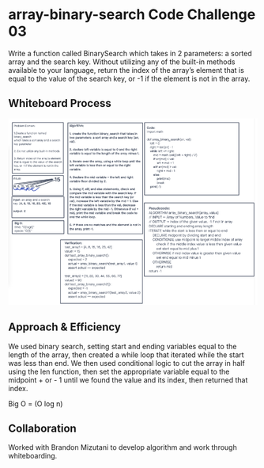 # array-binary-search Code Challenge 03
<!-- Description of the challenge -->
Write a function called BinarySearch which takes in 2 parameters: a sorted array and the search key. Without utilizing any of the built-in methods available to your language, return the index of the array’s element that is equal to the value of the search key, or -1 if the element is not in the array.

## Whiteboard Process
<!-- Embedded whiteboard image -->

![Whiteboard](/python/img/code-challenge-03-array-binary-search.png)

## Approach & Efficiency
<!-- What approach did you take? Discuss Why. What is the Big O space/time for this approach? -->
We used binary search, setting start and ending variables equal to the length of the array, then created a while loop that iterated while the start was less than end. We then used conditional logic to cut the array in half using the len function, then set the appropriate variable equal to the midpoint + or - 1 until we found the value and its index, then returned that index.

Big O = (O log n)

## Collaboration

Worked with Brandon Mizutani to develop algorithm and work through whiteboarding.


